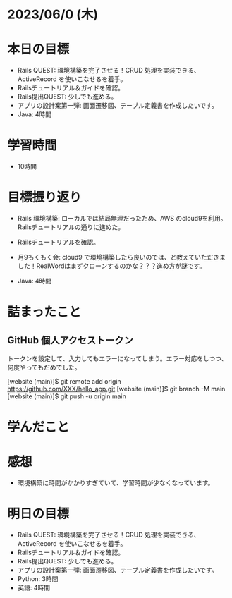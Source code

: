 # 2023/06/0 (木)

# 本日の目標

- Rails QUEST: 環境構築を完了させる！CRUD 処理を実装できる、ActiveRecord を使いこなせるを着手。
- Railsチュートリアル＆ガイドを確認。
- Rails提出QUEST: 少しでも進める。
- アプリの設計案第一弾: 画面遷移図、テーブル定義書を作成したいです。
- Java: 4時間

# 学習時間
- 10時間

# 目標振り返り

- Rails 環境構築: ローカルでは結局無理だったため、AWS のcloud9を利用。Railsチュートリアルの通りに進めた。

- Railsチュートリアルを確認。

- 月9もくもく会: cloud9 で環境構築したら良いのでは、と教えていただきました！RealWordはまずクローンするのかな？？？進め方が謎です。

- Java: 4時間


# 詰まったこと

## GitHub 個人アクセストークン

トークンを設定して、入力してもエラーになってしまう。エラー対応をしつつ、何度やってもだめでした。

[website (main)]$ git remote add origin https://github.com/XXX/hello_app.git
[website (main)]$ git branch -M main
[website (main)]$ git push -u origin main

# 学んだこと

# 感想

- 環境構築に時間がかかりすぎていて、学習時間が少なくなっています。

# 明日の目標

- Rails QUEST: 環境構築を完了させる！CRUD 処理を実装できる、ActiveRecord を使いこなせるを着手。
- Railsチュートリアル＆ガイドを確認。
- Rails提出QUEST: 少しでも進める。
- アプリの設計案第一弾: 画面遷移図、テーブル定義書を作成したいです。
- Python: 3時間
- 英語: 4時間
